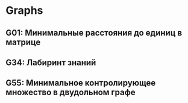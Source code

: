 #   Graphs

## G01: Минимальные расстояния до единиц в матрице
## G34: Лабиринт знаний
## G55: Минимальное контролирующее множество в двудольном графе